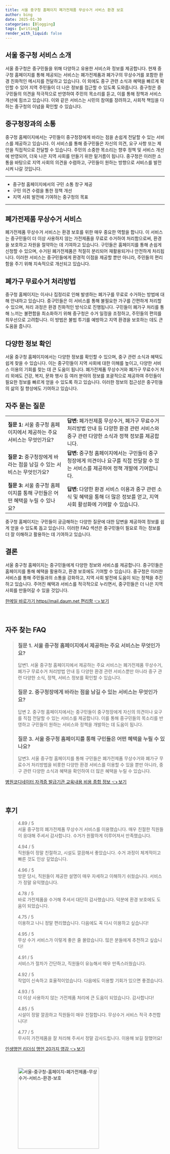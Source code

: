 ```yaml
---
title: 서울 중구청 홈페이지 폐가전제품 무상수거 서비스 환경 보호
author: bing
date: 2025-01-30
categories: [Blogging]
tags: [writing]
render_with_liquid: false
---
```



<h2 id='서울 중구청 서비스 소개'>서울 중구청 서비스 소개</h2>

<p>서울 중구청은 중구민들을 위해 다양하고 유용한 서비스와 정보를 제공합니다. 현재 중구청 홈페이지를 통해 제공되는 서비스는 폐가전제품과 폐가구의 무상수거를 포함한 환경 친화적인 메시지를 전달하고 있습니다. 이 외에도 중구 관련 소식과 혜택을 빠르게 확인할 수 있어 지역 주민들이 더 나은 정보를 접근할 수 있도록 도와줍니다. 중구청은 중구민들의 의견을 적극적으로 반영하여 주민의 목소리를 듣고, 이를 통해 정책과 서비스 개선에 힘쓰고 있습니다. 이와 같은 서비스는 시민의 참여를 장려하고, 사회적 책임을 다하는 중구청의 이념을 확인할 수 있습니다.</p>

<h2 id='중구청장과의 소통'>중구청장과의 소통</h2>

<p>중구청 홈페이지에서는 구민들이 중구청장에게 바라는 점을 손쉽게 전달할 수 있는 서비스를 제공하고 있습니다. 이 서비스를 통해 중구민들은 자신의 의견, 요구 사항 또는 제안을 직접적으로 전달할 수 있습니다. 주민의 소중한 목소리는 향후 정책 및 서비스 개선에 반영되어, 더욱 나은 지역 사회를 만들기 위한 밑거름이 됩니다. 중구청은 이러한 소통을 바탕으로 지역 사회의 의견을 수렴하고, 구민들이 원하는 방향으로 서비스를 발전시켜 나갈 것입니다.</p>

<hr />

<ul>
    <li>중구청 홈페이지에서의 구민 소통 창구 제공</li>
    <li>구민 의견 수렴을 통한 정책 개선</li>
    <li>지역 사회 발전에 기여하는 중구청의 목표</li>
</ul>

<hr />

<h2 id='폐가전제품 무상수거 서비스'>폐가전제품 무상수거 서비스</h2>

<p>폐가전제품 무상수거 서비스는 환경 보호를 위한 매우 중요한 역할을 합니다. 이 서비스는 중구민들이 더 이상 사용하지 않는 가전제품을 무료로 수거하여 처리함으로써, 환경을 보호하고 자원을 절약하는 데 기여하고 있습니다. 구민들은 홈페이지를 통해 손쉽게 신청할 수 있으며, 수거된 폐가전제품은 적절히 분리되어 재활용되거나 안전하게 처리됩니다. 이러한 서비스는 중구민들에게 환경적 이점을 제공할 뿐만 아니라, 주민들의 편리함을 주기 위해 지속적으로 개선되고 있습니다.</p>

<h2 id='폐가구 무료수거 처리방법'>폐가구 무료수거 처리방법</h2>

<p>중구청 홈페이지는 이사나 집정리로 인해 발생하는 폐가구를 무료로 수거하는 방법에 대해 안내하고 있습니다. 중구민들은 이 서비스를 통해 불필요한 가구를 간편하게 처리할 수 있으며, 처리 과정은 환경 친화적인 방식으로 진행됩니다. 구민들이 폐가구 처리를 통해 느끼는 불편함을 최소화하기 위해 중구청은 수거 일정을 조정하고, 주민들의 편의를 최우선으로 고려합니다. 이 방법은 불법 투기를 예방하고 지역 환경을 보호하는 데도 큰 도움을 줍니다.</p>

<h2 id='다양한 정보 확인'>다양한 정보 확인</h2>

<p>서울 중구청 홈페이지에서는 다양한 정보를 확인할 수 있으며, 중구 관련 소식과 혜택도 쉽게 찾을 수 있습니다. 이는 중구민들이 지역 사회에 대한 이해를 높이고, 다양한 서비스 이용의 기회를 찾는 데 큰 도움이 됩니다. 폐가전제품 무상수거와 폐가구 무료수거 처리 외에도 건강, 복지, 문화 행사 등 여러 분야의 정보를 포괄적으로 제공하여 주민들이 필요한 정보를 빠르게 얻을 수 있도록 하고 있습니다. 이러한 정보의 접근성은 중구민들의 삶의 질 향상에도 기여하고 있습니다.</p>

<h2 id='자주 묻는 질문'>자주 묻는 질문</h2>

<table>
    <tr>
        <td><b>질문 1:</b> 서울 중구청 홈페이지에서 제공하는 주요 서비스는 무엇인가요?</td>
        <td><b>답변:</b> 폐가전제품 무상수거, 폐가구 무료수거 처리방법 안내 등 다양한 환경 관련 서비스와 중구 관련 다양한 소식과 정책 정보를 제공합니다.</td>
    </tr>
    <tr>
        <td><b>질문 2:</b> 중구청장에게 바라는 점을 남길 수 있는 서비스는 무엇인가요?</td>
        <td><b>답변:</b> 중구청 홈페이지에서는 구민들이 중구청장에게 의견이나 요구를 직접 전달할 수 있는 서비스를 제공하여 정책 개발에 기여합니다.</td>
    </tr>
    <tr>
        <td><b>질문 3:</b> 서울 중구청 홈페이지를 통해 구민들은 어떤 혜택을 누릴 수 있나요?</td>
        <td><b>답변:</b> 다양한 환경 서비스 이용과 중구 관련 소식 및 혜택을 통해 더 많은 정보를 얻고, 지역사회 활성화에 기여할 수 있습니다.</td>
    </tr>
</table>

<p>중구청 홈페이지는 구민들이 궁금해하는 다양한 질문에 대한 답변을 제공하여 정보를 쉽게 얻을 수 있도록 돕고 있습니다. 이러한 FAQ 섹션은 중구민들이 필요로 하는 정보를 더 잘 이해하고 활용하는 데 기여하고 있습니다.</p>

<h2 id='결론'>결론</h2>

<p>서울 중구청 홈페이지는 중구민들에게 다양한 정보와 서비스를 제공합니다. 중구민들은 홈페이지를 통해 혜택을 활용하고, 환경 보호에도 기여할 수 있습니다. 중구청은 이러한 서비스를 통해 주민들과의 소통을 강화하고, 지역 사회 발전에 도움이 되는 정책을 추진하고 있습니다. 주어진 혜택과 서비스를 적극적으로 누리면서, 중구민들은 더 나은 지역 사회를 만들어갈 수 있을 것입니다.</p>


<p><a class="click-button" title="한메일 바로가기 https//mail.daum.net 편리함" href="https://adkhouse.github.io/posts/%ED%95%9C%EB%A9%94%EC%9D%BC-%EB%B0%94%EB%A1%9C%EA%B0%80%EA%B8%B0-httpsmail.daum.net-%ED%8E%B8%EB%A6%AC%ED%95%A8/" rel="dofollow">한메일 바로가기 https//mail.daum.net 편리함 👈 보기</a></p><br>
<h2 id='자주_찾는_FAQ'>자주 찾는 FAQ</h2>
<div itemscope="" itemtype="https://schema.org/FAQPage"> 
<blockquote> 
<div itemscope="" itemprop="mainEntity" itemtype="https://schema.org/Question"> 
<h3 itemprop="name">질문 1. 서울 중구청 홈페이지에서 제공하는 주요 서비스는 무엇인가요?</h3> 
<div itemscope="" itemprop="acceptedAnswer" itemtype="https://schema.org/Answer"> 
<span itemprop="text"> 
<p>답변1. 서울 중구청 홈페이지에서 제공하는 주요 서비스는 폐가전제품 무상수거, 폐가구 무료수거 처리방법 안내 등 다양한 환경 관련 서비스뿐만 아니라 중구 관련 다양한 소식, 정책, 서비스 정보를 확인할 수 있습니다.</p> 
</span> 
</div> 
</div> 

<div itemscope="" itemprop="mainEntity" itemtype="https://schema.org/Question"> 
<h3 itemprop="name">질문 2. 중구청장에게 바라는 점을 남길 수 있는 서비스는 무엇인가요?</h3> 
<div itemscope="" itemprop="acceptedAnswer" itemtype="https://schema.org/Answer"> 
<span itemprop="text"> 
<p>답변 2. 중구청 홈페이지에서는 중구민들이 중구청장에게 자신의 의견이나 요구를 직접 전달할 수 있는 서비스를 제공합니다. 이를 통해 중구민들의 목소리를 반영하고 구민들이 원하는 서비스와 정책을 개발하는 데 도움이 됩니다.</p> 
</span> 
</div> 
</div> 

<div itemscope="" itemprop="mainEntity" itemtype="https://schema.org/Question"> 
<h3 itemprop="name">질문 3. 서울 중구청 홈페이지를 통해 구민들은 어떤 혜택을 누릴 수 있나요?</h3> 
<div itemscope="" itemprop="acceptedAnswer" itemtype="https://schema.org/Answer"> 
<span itemprop="text"> 
<p>답변3. 서울 중구청 홈페이지를 통해 구민들은 폐가전제품 무상수거와 폐가구 무료수거 처리방법을 비롯한 다양한 환경 서비스를 이용할 수 있을 뿐만 아니라, 중구 관련 다양한 소식과 혜택을 확인하여 더 많은 혜택을 누릴 수 있습니다.</p> 
</span> 
</div> 
</div> 
</blockquote> 
</div>
<p><a class="click-button" title="병원코디네이터 자격증 발급기관 교육내용 비용 종합 정보" href="https://adkhouse.github.io/posts/%EB%B3%91%EC%9B%90%EC%BD%94%EB%94%94%EB%84%A4%EC%9D%B4%ED%84%B0-%EC%9E%90%EA%B2%A9%EC%A6%9D-%EB%B0%9C%EA%B8%89%EA%B8%B0%EA%B4%80-%EA%B5%90%EC%9C%A1%EB%82%B4%EC%9A%A9-%EB%B9%84%EC%9A%A9-%EC%A2%85%ED%95%A9-%EC%A0%95%EB%B3%B4/" rel="dofollow">병원코디네이터 자격증 발급기관 교육내용 비용 종합 정보 👈 보기</a></p><br>
<h2 id='후기'>후기</h2>
<div itemscope itemtype="https://schema.org/Product">
  <blockquote>
  <div itemprop="review" itemscope itemtype="https://schema.org/Review">
      <div itemprop="reviewRating" itemscope itemtype="https://schema.org/Rating"> <span itemprop="ratingValue">4.89</span> / <span itemprop="bestRating">5</span> </div>
      <span itemprop="reviewBody">서울 중구청의 폐가전제품 무상수거 서비스를 이용했습니다. 매우 친절한 직원들이 응대해 주셔서 감사합니다. 수거가 원활하게 이루어져서 만족했습니다.</span>
  </div>
  <br>
  <div itemprop="review" itemscope itemtype="https://schema.org/Review">
      <div itemprop="reviewRating" itemscope itemtype="https://schema.org/Rating"> <span itemprop="ratingValue">4.94</span> / <span itemprop="bestRating">5</span> </div>
      <span itemprop="reviewBody">직원들이 정말 친절하고, 시설도 깔끔해서 좋았습니다. 수거 과정이 체계적이고 빠른 것도 인상 깊었습니다.</span>
  </div>
  <br>
  <div itemprop="review" itemscope itemtype="https://schema.org/Review">
      <div itemprop="reviewRating" itemscope itemtype="https://schema.org/Rating"> <span itemprop="ratingValue">4.96</span> / <span itemprop="bestRating">5</span> </div>
      <span itemprop="reviewBody">방문 당시, 직원들이 제공한 설명이 매우 자세하고 이해하기 쉬웠습니다. 서비스가 정말 유익했습니다.</span>
  </div>
  <br>
  <div itemprop="review" itemscope itemtype="https://schema.org/Review">
      <div itemprop="reviewRating" itemscope itemtype="https://schema.org/Rating"> <span itemprop="ratingValue">4.78</span> / <span itemprop="bestRating">5</span> </div>
      <span itemprop="reviewBody">바로 가전제품을 수거해 주셔서 대단히 감사했습니다. 덕분에 환경 보호에도 도움이 되었습니다.</span>
  </div>
  <br>
  <div itemprop="review" itemscope itemtype="https://schema.org/Review">
      <div itemprop="reviewRating" itemscope itemtype="https://schema.org/Rating"> <span itemprop="ratingValue">4.75</span> / <span itemprop="bestRating">5</span> </div>
      <span itemprop="reviewBody">이용하고 나니 정말 편리했습니다. 다음에도 꼭 다시 이용하고 싶습니다!</span>
  </div>
  <br>
  <div itemprop="review" itemscope itemtype="https://schema.org/Review">
      <div itemprop="reviewRating" itemscope itemtype="https://schema.org/Rating"> <span itemprop="ratingValue">4.95</span> / <span itemprop="bestRating">5</span> </div>
      <span itemprop="reviewBody">무상 수거 서비스가 이렇게 좋은 줄 몰랐습니다. 많은 분들에게 추천하고 싶습니다!</span>
  </div>
  <br>
  <div itemprop="review" itemscope itemtype="https://schema.org/Review">
      <div itemprop="reviewRating" itemscope itemtype="https://schema.org/Rating"> <span itemprop="ratingValue">4.91</span> / <span itemprop="bestRating">5</span> </div>
      <span itemprop="reviewBody">서비스가 절차가 간단하고, 직원들이 유능해서 매우 만족스러웠습니다.</span>
  </div>
  <br>
  <div itemprop="review" itemscope itemtype="https://schema.org/Review">
      <div itemprop="reviewRating" itemscope itemtype="https://schema.org/Rating"> <span itemprop="ratingValue">4.92</span> / <span itemprop="bestRating">5</span> </div>
      <span itemprop="reviewBody">작업이 신속하고 효율적이었습니다. 다음에도 이용할 기회가 있으면 좋겠습니다.</span>
  </div>
  <br>
  <div itemprop="review" itemscope itemtype="https://schema.org/Review">
      <div itemprop="reviewRating" itemscope itemtype="https://schema.org/Rating"> <span itemprop="ratingValue">4.93</span> / <span itemprop="bestRating">5</span> </div>
      <span itemprop="reviewBody">더 이상 사용하지 않는 가전제품 처리에 큰 도움이 되었습니다. 감사합니다!</span>
  </div>
  <br>
  <div itemprop="review" itemscope itemtype="https://schema.org/Review">
      <div itemprop="reviewRating" itemscope itemtype="https://schema.org/Rating"> <span itemprop="ratingValue">4.85</span> / <span itemprop="bestRating">5</span> </div>
      <span itemprop="reviewBody">시설이 정말 깔끔하고 직원들이 매우 친절합니다. 무상수거 서비스 적극 추천합니다!</span>
  </div>
  <br>
  <div itemprop="review" itemscope itemtype="https://schema.org/Review">
      <div itemprop="reviewRating" itemscope itemtype="https://schema.org/Rating"> <span itemprop="ratingValue">4.77</span> / <span itemprop="bestRating">5</span> </div>
      <span itemprop="reviewBody">무사히 가전제품을 잘 처리해 주셔서 정말 감사드립니다. 이용해 보길 잘했어요!</span>
  </div>
  </blockquote>
</div>
<p><a class="click-button" title="인생명언 리더십 명언 20가지 영감" href="https://adkhouse.github.io/posts/%EC%9D%B8%EC%83%9D%EB%AA%85%EC%96%B8-%EB%A6%AC%EB%8D%94%EC%8B%AD-%EB%AA%85%EC%96%B8-20%EA%B0%80%EC%A7%80-%EC%98%81%EA%B0%90/" rel="dofollow">인생명언 리더십 명언 20가지 영감 👈 보기</a></p><br>
<figure class="image"><img src="https://adkhouse.github.io/assets/img/thumbnail/서울-중구청-홈페이지-폐가전제품-무상수거-서비스-환경-보호.webp" alt="서울-중구청-홈페이지-폐가전제품-무상수거-서비스-환경-보호" width="256" height="256"></figure>
